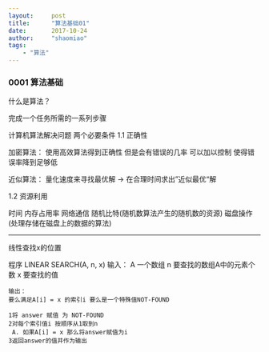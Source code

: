 ```yaml
---
layout:     post
title:      "算法基础01"
date:       2017-10-24
author:     "shaomiao"
tags:
    - "算法"
---
```



### 0001 算法基础

什么是算法？

完成一个任务所需的一系列步骤

计算机算法解决问题 两个必要条件
1.1 正确性

 加密算法： 使用高效算法得到正确性 但是会有错误的几率 可以加以控制 使得错误率降到足够低

 近似算法： 量化速度来寻找最优解 -> 在合理时间求出”近似最优“解


1.2 资源利用

 时间 内存占用率 网络通信 随机比特(随机数算法产生的随机数的资源) 磁盘操作(处理存储在磁盘上的数据的算法)


------------


线性查找x的位置

程序 LINEAR SEARCH(A, n, x)
	输入：
	A 一个数组
	n 要查找的数组A中的元素个数
	x 要查找的值

	输出：
	要么满足A[i] = x 的索引i 要么是一个特殊值NOT-FOUND

	1将 answer 赋值 为 NOT-FOUND 
	2对每个索引值i 按顺序从1取到n
	 A. 如果A[i] = x 那么将answer赋值为i
	3返回answer的值并作为输出
